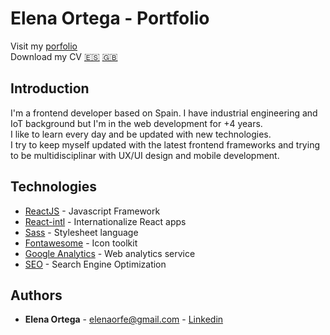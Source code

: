 # Elena Ortega - Portfolio
Visit my [porfolio](https://elenaorfe.github.io/portfolio/)<br>
Download my CV [:es:](./src/assets/CV_ElenaOrtegaFernandez_ES.pdf) [:uk:](./src/assets/CV_ElenaOrtegaFernandez_EN.pdf)

## Introduction
I'm a frontend developer based on Spain. I have industrial engineering and IoT background but I'm in the web development for +4 years.<br>
I like to learn every day and be updated with new technologies.<br>
I try to keep myself updated with the latest frontend frameworks and trying to be multidisciplinar with UX/UI design and mobile development.

## Technologies
* [ReactJS](https://reactjs.org/) - Javascript Framework
* [React-intl](https://www.npmjs.com/package/react-intl) - Internationalize React apps
* [Sass](https://sass-lang.com/) - Stylesheet language
* [Fontawesome](https://fontawesome.com/) - Icon toolkit
* [Google Analytics](https://analytics.google.com/analytics/web/) - Web analytics service
* [SEO](https://en.wikipedia.org/wiki/Search_engine_optimization) - Search Engine Optimization

## Authors
* **Elena Ortega** - [elenaorfe@gmail.com](mailto:elenaorfe@gmail.com) - [Linkedin](https://www.linkedin.com/in/elenaorfe)